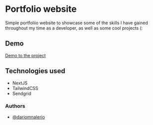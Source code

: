 
# Portfolio website

Simple portfoliio website to showcase some of the skills I have gained throughout my time as a developer, as well as some cool projects (:

## Demo
[Demo to the project](https://dmn-portfolio.vercel.app/)

## Technologies used
- NextJS
- TailwindCSS
- Sendgrid

### Authors
- [@dariomnalerio](https://github.com/dariomnalerio)
